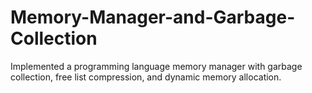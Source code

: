 # Memory-Manager-and-Garbage-Collection
Implemented a programming language memory manager with garbage collection, free list compression, and dynamic memory allocation.
